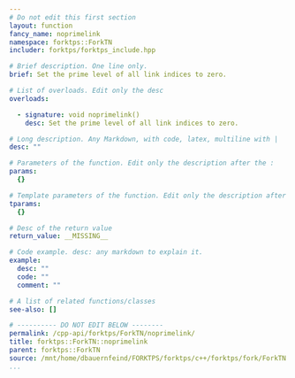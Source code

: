 ```yaml
---
# Do not edit this first section
layout: function
fancy_name: noprimelink
namespace: forktps::ForkTN
includer: forktps/forktps_include.hpp

# Brief description. One line only.
brief: Set the prime level of all link indices to zero.

# List of overloads. Edit only the desc
overloads:

  - signature: void noprimelink()
    desc: Set the prime level of all link indices to zero.

# Long description. Any Markdown, with code, latex, multiline with |
desc: ""

# Parameters of the function. Edit only the description after the :
params:
  {}

# Template parameters of the function. Edit only the description after the :
tparams:
  {}

# Desc of the return value
return_value: __MISSING__

# Code example. desc: any markdown to explain it.
example:
  desc: ""
  code: ""
  comment: ""

# A list of related functions/classes
see-also: []

# ---------- DO NOT EDIT BELOW --------
permalink: /cpp-api/forktps/ForkTN/noprimelink/
title: forktps::ForkTN::noprimelink
parent: forktps::ForkTN
source: /mnt/home/dbauernfeind/FORKTPS/forktps/c++/forktps/fork/ForkTN.hpp
...
```


